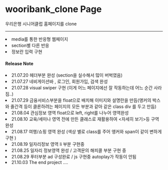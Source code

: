 # wooribank_clone Page

우리은행 시니어클럽 홈페이지를 clone
<hr/>
<li> media를 통한 반응형 웹페이지</li>
<li> section별 다른 반응</li>
<li> 정보란 입력 구현 </li>

<h4> Release Note </h4>
<li>21.07.20 헤더부분 완성 (section을 실수해서 많이 버벅였음) <br/>
<li>21.07.27 네비게이션바 , 로그인, 회원가입, 검색 완성 <br/>
<li>21.07.28 visual swiper 구현 (이게 어느 페이지에선 잘 작동하는데 어느 순간 사라짐..)<br/>
<li>21.07.29 금융서비스부분을 float으로 배치해 이미지와 설명란을 만듬(앵커의 박스와 줄간격 등이 클론하려는 페이지의 모든 부분과 같아 같은 class div 를 두고 만듬) <br/>
<li>21.08.04 관심정보 영역 float으로 left, right를 나누어 영역완성 <br/>
<li>21.08.10 교육/세미나 영역 전에 만든 클래스로 재활용하여 <자세히 보기>등 구역 완성<br/>
<li>21.08.17 여행/쇼핑 영역 완성 (색상 별로 class를 주어 앵커와 span이 같이 변하게 구현 )<br/>
<li>21.08.19 일자리정보 영역 li 부분 구현중 <br/>
<li>21.08.25 일자리 정보영역 완성 / 고객문의 해피콜 부분 구현 중 <br/>
<li>21.08.29 푸터부분 ad 구성완료 / js 구현중 autoplay가 작동이 안됨
<li>21.10.03 The end project
....
